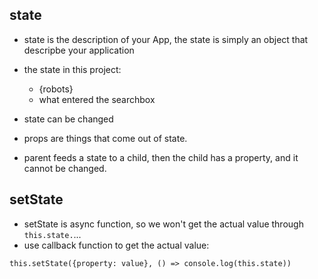## state
- state is the description of your App, the state is simply an object that descripbe your application
- the state in this project:
  - {robots}
  - what entered the searchbox
- state can be changed

- props are things that come out of state.
- parent feeds a state to a child, then the child has a property, and it cannot be changed.


## setState
- setState is async function, so we won't get the actual value through ```this.state.```...
- use callback function to get the actual value:
```
this.setState({property: value}, () => console.log(this.state))
```
